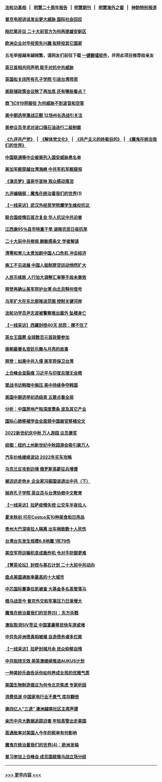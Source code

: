 #### [法轮功真相](https://github.com/gfw-breaker/truth/blob/master/README.md?t=0) &nbsp;&nbsp;|&nbsp;&nbsp; [明慧二十周年报告](https://github.com/gfw-breaker/mh-reports/blob/master/README.md?t=0) &nbsp;&nbsp;|&nbsp;&nbsp;[明慧期刊](https://github.com/gfw-breaker/mh-qikan) &nbsp;&nbsp;|&nbsp;&nbsp; [明慧海外之窗](https://github.com/gfw-breaker/mh-news/blob/master/README.md?t=0) &nbsp;&nbsp;|&nbsp;&nbsp; [神韵特别报道](https://github.com/gfw-breaker/mh-news/blob/master/shenyun.md?t=0)
#### [普京电视讲话发出更大威胁 国际社会回应](../pages/nf4514/n13829615.md?t=09212150) 
#### [陷烂尾非议 二十大前官方为何再提雄安新区](../pages/nf4514/n13829586.md?t=09212150) 
#### [欧洲企业对华投资失兴趣 拟转投其它国家](../pages/nf4514/n13829495.md?t=09212150) 
#### 五毛举报越来越频繁，请网友们前往下载 [一键翻墙软件](https://github.com/gfw-breaker/ssr-accounts)，并将此项目推荐给亲友
#### [英日首相共同声明 联手对抗中共威胁](../pages/nf4514/n13829250.md?t=09212150) 
#### [英国拟关闭所有孔子学院 引进台湾师资](../pages/nf4514/n13829277.md?t=09212150) 
#### [美联储政策会议除了再加息 还有哪些看点？](../pages/nf4514/n13829225.md?t=09212150) 
#### [商飞C919将服役 为何威胁不到波音和空客](../pages/nf4514/n13829235.md?t=09212150) 
#### [美中期选举激战正酣 12场州长选战引关注](../pages/nf4514/n13827881.md?t=09212150) 
#### [美参议员寻求对进口俄石油进行二级制裁](../pages/nf4514/n13829145.md?t=09212150) 
#### [《九评共产党》](https://github.com/begood0513/9ping.md/blob/master/README.md) &nbsp;|&nbsp; [《解体党文化》](../../../../jtdwh.md/blob/master/README.md)  &nbsp;|&nbsp; [《共产主义的终极目的》](../../../../gczydzjmd.md/blob/master/README.md) &nbsp;|&nbsp; [《魔鬼在统治我们的世界》](../../../../mgztzwmdsj.md/blob/master/README.md) 
#### [中国联通等中企被美列入国安威胁黑名单](../pages/nf4514/n13829142.md?t=09212150) 
#### [美加军舰穿越台湾海峡 中共军机军舰窥视](../pages/nf4514/n13829135.md?t=09212150) 
#### [《演员梦》温哥华首映 观众感动落泪](../pages/nf4514/n13828593.md?t=09212150) 
#### [九评编辑部：魔鬼在统治着我们的世界(1)](../pages/nf4514/n10406825.md?t=09212150) 
#### [【一线采访】武汉外经贸学院爆学生维权抗议 ](../pages/nf4514/n13828888.md?t=09212150) 
#### [联合国疫情后首次复会 华人抗议中共迫害](../pages/nf4514/n13828704.md?t=09212150) 
#### [江西逾95％县市特重干旱 湖南农民日夜抗旱](../pages/nf4514/n13828722.md?t=09212150) 
#### [二十大前中共修规 删敏感条文 学者解读](../pages/nf4514/n13828576.md?t=09212150) 
#### [清零和育儿太贵加剧中国人口危机 冲击经济](../pages/nf4514/n13828621.md?t=09212150) 
#### [施工不见进展 中国人抵制房贷运动悄然扩大](../pages/nf4514/n13828435.md?t=09212150) 
#### [人民币续跌 人行加大调整汇率等手段未奏效](../pages/nf4514/n13828464.md?t=09212150) 
#### [拜登再确认美军将护台湾 向北京释何信号](../pages/nf4514/n13828440.md?t=09212150) 
#### [乌军扩大在东北部推进范围 控制关键河岸](../pages/nf4514/n13828411.md?t=09212150) 
#### [法轮功学员尹志波被警察推出窗外 坠楼身亡](../pages/nf4514/n13828273.md?t=09212150) 
#### [【一线采访】西藏封控40天 民怨：撑不住了](../pages/nf4514/n13828223.md?t=09212150) 
#### [英女王国葬 全球数百元首政要参加](../pages/nf4514/n13828231.md?t=09212150) 
#### [唐朝最著名宫廷乐舞与月亮的故事](../pages/nf4514/n13827061.md?t=09212150) 
#### [拜登：如果中共入侵 美军将保卫台湾](../pages/nf4514/n13827893.md?t=09212150) 
#### [上合峰会显裂痕 习近平与印度总理无会晤](../pages/nf4514/n13828067.md?t=09212150) 
#### [栗战书访韩暗中施压 美中持续争夺韩国](../pages/nf4514/n13828066.md?t=09212150) 
#### [美国中期选举初选结束 五要点看全局](../pages/nf4514/n13825174.md?t=09212150) 
#### [分析：中国房地产陷深度萧条 波及其它产业](../pages/nf4514/n13827803.md?t=09212150) 
#### [国际心肺移植学会全面禁中国器官移植论文](../pages/nf4514/n13827785.md?t=09212150) 
#### [2022新世纪庆中秋 万人游园 议员褒奖](../pages/nf4514/n13827788.md?t=09212150) 
#### [组图：纽约上州新世纪中秋园游会吸引逾万人](../pages/nf4514/n13827709.md?t=09212150) 
#### [汽车价格继续波动 2022年买车攻略](../pages/nf4514/n13827690.md?t=09212150) 
#### [乌克兰反攻到边境 俄罗斯高薪征兵增援](../pages/nf4514/n13827594.md?t=09212150) 
#### [被迫远走他乡 企业家冯振国谈退出中共（下）](../pages/nf4514/n13827432.md?t=09212150) 
#### [抛弃孔子学院 英议员与台湾协商中文教育](../pages/nf4514/n13827695.md?t=09212150) 
#### [【一线采访】拉萨疫情失控 公交车半夜拉人](../pages/nf4514/n13827559.md?t=09212150) 
#### [夏末秋初 可在Costco买10种美食和日用品](../pages/nf4514/n13822910.md?t=09212150) 
#### [贵州大巴深夜拉人隔离 出车祸致数十人死伤](../pages/nf4514/n13827493.md?t=09212150) 
#### [台湾台东发生规模6.8地震 1死79伤](../pages/nf4514/n13827468.md?t=09212150) 
#### [美空军将运输机变成轰炸机 令对手防御更难](../pages/nf4514/n13825363.md?t=09212150) 
#### [【菁英论坛】封控与基石计划 二十大前中共动向](../pages/nf4514/n13827390.md?t=09212150) 
#### [盘点美国通胀率最高的十大城市](../pages/nf4514/n13827386.md?t=09212150) 
#### [中芯国际董事任凯被查 大基金多名高管落马](../pages/nf4514/n13827358.md?t=09212150) 
#### [俄乌战至今 普京外交和军事压力日渐增大](../pages/nf4514/n13827360.md?t=09212150) 
#### [魔鬼在统治着我们的世界(5)：东方杀戮](../pages/nf4514/n10417707.md?t=09212150) 
#### [澳拟取消SIV签证 中国富豪移民快车道或堵](../pages/nf4514/n13827141.md?t=09212150) 
#### [中共免非洲债真相被揭 自造债务诸多烂尾](../pages/nf4514/n13827267.md?t=09212150) 
#### [【一线采访】拉萨封城月余 民众抑郁自残](../pages/nf4514/n13827096.md?t=09212150) 
#### [中共阻挠无效 美英澳继续推进AUKUS计划](../pages/nf4514/n13827163.md?t=09212150) 
#### [一种美妙乐曲告诉你如何养成女孩的优雅气质](../pages/nf4514/n13826814.md?t=09212150) 
#### [美国生物制造倡议为何令北京焦虑 专家析因](../pages/nf4514/n13827066.md?t=09212150) 
#### [消费低迷 中国家电行业不景气 库存翻倍](../pages/nf4514/n13826996.md?t=09212150) 
#### [逾四亿人“三退” 澳洲越南社区主席声援](../pages/nf4514/n13825491.md?t=09212150) 
#### [亲历中共大数据追踪迫害 年轻高管出走美国](../pages/nf4514/n13826859.md?t=09212150) 
#### [高通胀率对美国人今年的税单有何影响](../pages/nf4514/n13826890.md?t=09212150) 
#### [魔鬼在统治着我们的世界(4)：欧洲发端](../pages/nf4514/n10414890.md?t=09212150) 
#### [普习参加上合峰会 成员国就俄乌战立场分歧](../pages/nf4514/n13826831.md?t=09212150) 

----
#### [ >>> 更早内容 <<< ](../indexes/nf4514-earlier.md)
